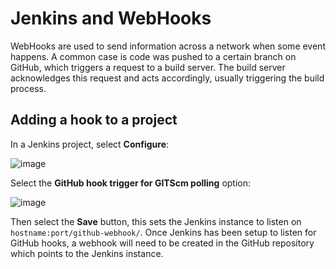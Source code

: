 # Jenkins and WebHooks

WebHooks are used to send information across a network when some event happens. A common case is code was pushed to a certain branch
on GitHub, which triggers a request to a build server. The build server acknowledges this request and acts accordingly, usually 
triggering the build process.

## Adding a hook to a project

In a Jenkins project, select **Configure**:

![image](https://user-images.githubusercontent.com/29315632/216030245-f9bf3b64-5a1f-42a9-9afb-b2637134db7d.png)

Select the **GitHub hook trigger for GITScm polling** option:

![image](https://user-images.githubusercontent.com/29315632/216030412-b4522a2f-1959-4711-a422-17b99bd2b240.png)

Then select the **Save** button, this sets the Jenkins instance to listen on `hostname:port/github-webhook/`. Once Jenkins has been 
setup to listen for GitHub hooks, a webhook will need to be created in the GitHub repository which points to the Jenkins instance.
